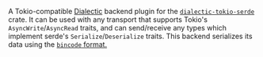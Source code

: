 A Tokio-compatible [Dialectic](https://crates.io/crates/dialectic) backend plugin for the
[`dialectic-tokio-serde`](https://crates.io/crates/dialectic-tokio-serde) crate. It can be used with
any transport that supports Tokio's `AsyncWrite`/`AsyncRead` traits, and can send/receive any types
which implement serde's `Serialize`/`Deserialize` traits. This backend serializes its data using the
[`bincode` format.](https://crates.io/crates/bincode)